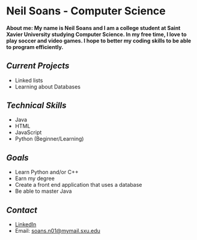 # Neil Soans - Computer Science

#### About me: My name is Neil Soans and I am a college student at Saint Xavier University studying Computer Science. In my free time, I love to play soccer and video games. I hope to better my coding skills to be able to program efficiently.

## *Current Projects*
- Linked lists
- Learning about Databases

## *Technical Skills*
- Java
- HTML
- JavaScript
- Python (Beginner/Learning)

## *Goals*
- Learn Python and/or C++
- Earn my degree
- Create a front end application that uses a database
- Be able to master Java

## *Contact*
- [LinkedIn](www.linkedin.com/in/neil-soans-a7950329a)
- Email: soans.n01@mymail.sxu.edu 
